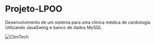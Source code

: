# Projeto-LPOO
Desenvolvimento de um sistema para uma clínica médica de cardiologia Utilizando JavaSwing e banco de dados MySQL

![CliniTech](https://github.com/user-attachments/assets/9d0afbaa-e70f-4e5c-a1e0-d74b5a2ca2eb)
